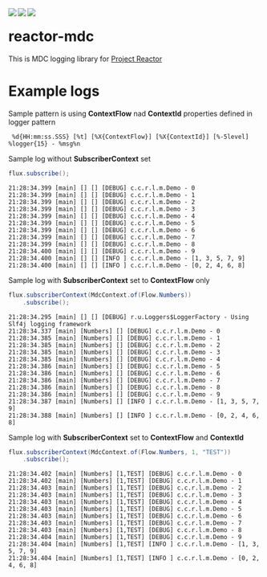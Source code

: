 <div align="center">    
 <img src="https://img.shields.io/github/license/create1st/reactor-mdc.svg" align="left" />
 <img src="https://img.shields.io/badge/projectreactor.io-3.3.1.RELEASE-green.svg" align="left" />
 <img src="https://img.shields.io/badge/PRs-welcome-green.svg" align="left" />
</div>

# reactor-mdc
This is MDC logging library for [Project Reactor](http://projectreactor.io)

# Example logs
Sample pattern is using **ContextFlow** nad **ContextId** properties defined in logger pattern
```
 %d{HH:mm:ss.SSS} [%t] [%X{ContextFlow}] [%X{ContextId}] [%-5level] %logger{15} - %msg%n
```
Sample log without **SubscriberContext** set
```java
flux.subscribe();
```
```
21:28:34.399 [main] [] [] [DEBUG] c.c.r.l.m.Demo - 0
21:28:34.399 [main] [] [] [DEBUG] c.c.r.l.m.Demo - 1
21:28:34.399 [main] [] [] [DEBUG] c.c.r.l.m.Demo - 2
21:28:34.399 [main] [] [] [DEBUG] c.c.r.l.m.Demo - 3
21:28:34.399 [main] [] [] [DEBUG] c.c.r.l.m.Demo - 4
21:28:34.399 [main] [] [] [DEBUG] c.c.r.l.m.Demo - 5
21:28:34.399 [main] [] [] [DEBUG] c.c.r.l.m.Demo - 6
21:28:34.399 [main] [] [] [DEBUG] c.c.r.l.m.Demo - 7
21:28:34.399 [main] [] [] [DEBUG] c.c.r.l.m.Demo - 8
21:28:34.400 [main] [] [] [DEBUG] c.c.r.l.m.Demo - 9
21:28:34.400 [main] [] [] [INFO ] c.c.r.l.m.Demo - [1, 3, 5, 7, 9]
21:28:34.400 [main] [] [] [INFO ] c.c.r.l.m.Demo - [0, 2, 4, 6, 8]
```
Sample log with **SubscriberContext** set to **ContextFlow** only
```java
flux.subscriberContext(MdcContext.of(Flow.Numbers))
    .subscribe();
```
```
21:28:34.295 [main] [] [] [DEBUG] r.u.Loggers$LoggerFactory - Using Slf4j logging framework
21:28:34.337 [main] [Numbers] [] [DEBUG] c.c.r.l.m.Demo - 0
21:28:34.385 [main] [Numbers] [] [DEBUG] c.c.r.l.m.Demo - 1
21:28:34.385 [main] [Numbers] [] [DEBUG] c.c.r.l.m.Demo - 2
21:28:34.385 [main] [Numbers] [] [DEBUG] c.c.r.l.m.Demo - 3
21:28:34.385 [main] [Numbers] [] [DEBUG] c.c.r.l.m.Demo - 4
21:28:34.386 [main] [Numbers] [] [DEBUG] c.c.r.l.m.Demo - 5
21:28:34.386 [main] [Numbers] [] [DEBUG] c.c.r.l.m.Demo - 6
21:28:34.386 [main] [Numbers] [] [DEBUG] c.c.r.l.m.Demo - 7
21:28:34.386 [main] [Numbers] [] [DEBUG] c.c.r.l.m.Demo - 8
21:28:34.386 [main] [Numbers] [] [DEBUG] c.c.r.l.m.Demo - 9
21:28:34.387 [main] [Numbers] [] [INFO ] c.c.r.l.m.Demo - [1, 3, 5, 7, 9]
21:28:34.388 [main] [Numbers] [] [INFO ] c.c.r.l.m.Demo - [0, 2, 4, 6, 8]
```
Sample log with **SubscriberContext** set to **ContextFlow** and **ContextId**
```java
flux.subscriberContext(MdcContext.of(Flow.Numbers, 1, "TEST"))
    .subscribe();
```
```
21:28:34.402 [main] [Numbers] [1,TEST] [DEBUG] c.c.r.l.m.Demo - 0
21:28:34.402 [main] [Numbers] [1,TEST] [DEBUG] c.c.r.l.m.Demo - 1
21:28:34.403 [main] [Numbers] [1,TEST] [DEBUG] c.c.r.l.m.Demo - 2
21:28:34.403 [main] [Numbers] [1,TEST] [DEBUG] c.c.r.l.m.Demo - 3
21:28:34.403 [main] [Numbers] [1,TEST] [DEBUG] c.c.r.l.m.Demo - 4
21:28:34.403 [main] [Numbers] [1,TEST] [DEBUG] c.c.r.l.m.Demo - 5
21:28:34.403 [main] [Numbers] [1,TEST] [DEBUG] c.c.r.l.m.Demo - 6
21:28:34.403 [main] [Numbers] [1,TEST] [DEBUG] c.c.r.l.m.Demo - 7
21:28:34.403 [main] [Numbers] [1,TEST] [DEBUG] c.c.r.l.m.Demo - 8
21:28:34.404 [main] [Numbers] [1,TEST] [DEBUG] c.c.r.l.m.Demo - 9
21:28:34.404 [main] [Numbers] [1,TEST] [INFO ] c.c.r.l.m.Demo - [1, 3, 5, 7, 9]
21:28:34.404 [main] [Numbers] [1,TEST] [INFO ] c.c.r.l.m.Demo - [0, 2, 4, 6, 8]
```
